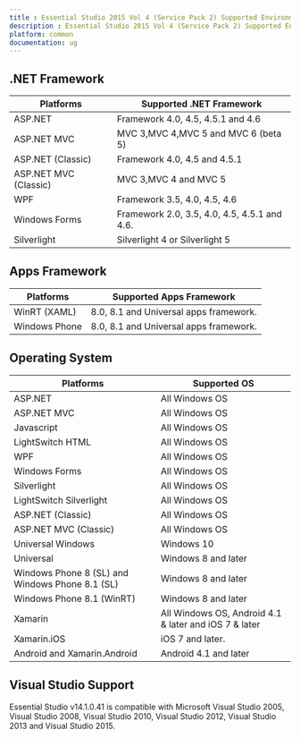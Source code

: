 ```yaml
---
title : Essential Studio 2015 Vol 4 (Service Pack 2) Supported Environments
description : Essential Studio 2015 Vol 4 (Service Pack 2) Supported Environments
platform: common
documentation: ug
--- 
```


## .NET Framework

| Platforms             | Supported .NET Framework                     |
|-----------------------|----------------------------------------------|
| ASP.NET               | Framework 4.0, 4.5, 4.5.1 and 4.6            |
| ASP.NET MVC           | MVC 3,MVC 4,MVC 5 and MVC 6 (beta 5)         |
| ASP.NET (Classic)     | Framework 4.0, 4.5 and 4.5.1                 |
| ASP.NET MVC (Classic) | MVC 3,MVC 4 and MVC 5                        |
| WPF                   | Framework 3.5, 4.0, 4.5, 4.6                 |
| Windows Forms         | Framework 2.0, 3.5, 4.0, 4.5, 4.5.1 and 4.6. |
| Silverlight           | Silverlight 4 or Silverlight 5               |

## Apps Framework

| Platforms     | Supported Apps Framework               |
|---------------|----------------------------------------|
| WinRT (XAML)  | 8.0, 8.1 and Universal apps framework. |
| Windows Phone | 8.0, 8.1 and Universal apps framework. |

## Operating System

| Platforms                                       | Supported OS                                          |
|-------------------------------------------------|-------------------------------------------------------|
| ASP.NET                                         | All Windows OS                                        |
| ASP.NET MVC                                     | All Windows OS                                        |
| Javascript                                      | All Windows OS                                        |
| LightSwitch HTML                                | All Windows OS                                        |
| WPF                                             | All Windows OS                                        |
| Windows Forms                                   | All Windows OS                                        |
| Silverlight                                     | All Windows OS                                        |
| LightSwitch Silverlight                         | All Windows OS                                        |
| ASP.NET (Classic)                               | All Windows OS                                        |
| ASP.NET MVC (Classic)                           | All Windows OS                                        |
| Universal Windows                               | Windows 10                                            |
| Universal                                       | Windows 8 and later                                   |
| Windows Phone 8 (SL) and Windows Phone 8.1 (SL) | Windows 8 and later                                   |
| Windows Phone 8.1 (WinRT)                       | Windows 8 and later                                   |
| Xamarin                                         | All Windows OS, Android 4.1 & later and iOS 7 & later |
| Xamarin.iOS                                     | iOS 7 and later.                                      |
| Android and Xamarin.Android                     | Android 4.1 and later                                 |

## Visual Studio Support

Essential Studio v14.1.0.41 is compatible with Microsoft Visual Studio 2005, Visual Studio 2008, Visual Studio 2010, Visual Studio 2012, Visual Studio 2013 and Visual Studio 2015.
